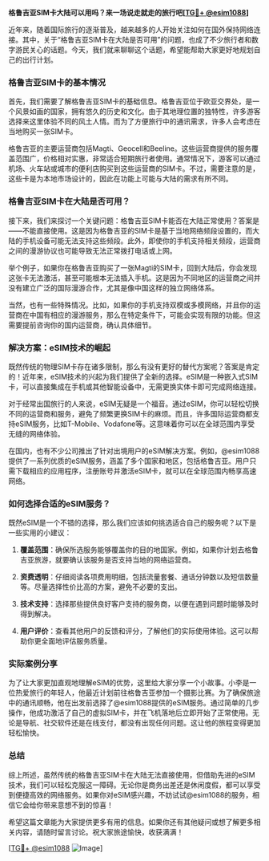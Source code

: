 **格鲁吉亚SIM卡大陆可以用吗？来一场说走就走的旅行吧[[TG💪+ @esim1088](https://t.me/s/esim1088)]**

近年来，随着国际旅行的逐渐普及，越来越多的人开始关注如何在国外保持网络连接。其中，关于“格鲁吉亚SIM卡在大陆是否可用”的问题，也成了不少旅行者和数字游民关心的话题。今天，我们就来聊聊这个话题，希望能帮助大家更好地规划自己的出行计划。

### 格鲁吉亚SIM卡的基本情况

首先，我们需要了解格鲁吉亚SIM卡的基础信息。格鲁吉亚位于欧亚交界处，是一个风景如画的国家，拥有悠久的历史和文化。由于其地理位置的独特性，许多游客选择来这里体验不同的风土人情。而为了方便旅行中的通讯需求，许多人会考虑在当地购买一张SIM卡。

格鲁吉亚的主要运营商包括Magti、Geocell和Beeline。这些运营商提供的服务覆盖范围广，价格相对实惠，非常适合短期旅行者使用。通常情况下，游客可以通过机场、火车站或城市的便利店购买到这些运营商的SIM卡。不过，需要注意的是，这些卡是为本地市场设计的，因此在功能上可能与大陆的需求有所不同。

### 格鲁吉亚SIM卡在大陆是否可用？

接下来，我们来探讨一个关键问题：格鲁吉亚SIM卡能否在大陆正常使用？答案是——不能直接使用。这是因为格鲁吉亚的SIM卡是基于当地网络频段设置的，而大陆的手机设备可能无法支持这些频段。此外，即使你的手机支持相关频段，运营商之间的漫游协议也可能导致无法正常拨打电话或上网。

举个例子，如果你在格鲁吉亚购买了一张Magti的SIM卡，回到大陆后，你会发现这张卡无法激活，甚至可能根本无法插入手机。这是因为不同地区的运营商之间并没有建立广泛的国际漫游合作，尤其是像中国这样的独立网络体系。

当然，也有一些特殊情况。比如，如果你的手机支持双模或多模网络，并且你的运营商在中国有相应的漫游服务，那么在特定条件下，可能会实现有限的功能。但这需要提前咨询你的国内运营商，确认具体细节。

### 解决方案：eSIM技术的崛起

既然传统的物理SIM卡存在诸多限制，那么有没有更好的替代方案呢？答案是肯定的！近年来，eSIM技术的兴起为我们提供了全新的选择。eSIM是一种嵌入式SIM卡，可以直接集成在手机或其他智能设备中，无需更换实体卡即可完成网络连接。

对于经常出国旅行的人来说，eSIM无疑是一个福音。通过eSIM，你可以轻松切换不同的运营商和服务，避免了频繁更换SIM卡的麻烦。而且，许多国际运营商都支持eSIM服务，比如T-Mobile、Vodafone等。这意味着你可以在全球范围内享受无缝的网络体验。

在国内，也有不少公司推出了针对出境用户的eSIM解决方案。例如，@esim1088 提供了一系列优质的eSIM服务，涵盖了多个国家和地区，包括格鲁吉亚。用户只需下载相应的应用程序，注册账号并激活eSIM卡，就可以在全球范围内畅享高速网络。

### 如何选择合适的eSIM服务？

既然eSIM是一个不错的选择，那么我们应该如何挑选适合自己的服务呢？以下是一些实用的小建议：

1. **覆盖范围**：确保所选服务能够覆盖你的目的地国家。例如，如果你计划去格鲁吉亚旅游，就要确认该服务是否支持当地的网络运营商。
   
2. **资费透明**：仔细阅读各项费用明细，包括流量套餐、通话分钟数以及短信数量等。尽量选择性价比高的方案，避免不必要的支出。

3. **技术支持**：选择那些提供良好客户支持的服务商，以便在遇到问题时能够及时得到解决。

4. **用户评价**：查看其他用户的反馈和评分，了解他们的实际使用体验。这可以帮助你更全面地评估服务质量。

### 实际案例分享

为了让大家更加直观地理解eSIM的优势，这里给大家分享一个小故事。小李是一位热爱旅行的年轻人，他最近计划前往格鲁吉亚参加一个摄影比赛。为了确保旅途中的通讯顺畅，他在出发前选择了@esim1088提供的eSIM服务。通过简单的几步操作，他成功激活了自己的虚拟SIM卡，并在飞机落地后立即开始了正常使用。无论是导航、社交软件还是在线支付，都没有出现任何问题。这让他的旅程变得更加轻松愉快。

### 总结

综上所述，虽然传统的格鲁吉亚SIM卡在大陆无法直接使用，但借助先进的eSIM技术，我们可以轻松克服这一障碍。无论你是商务出差还是休闲度假，都可以享受到便捷高效的网络服务。如果你对eSIM感兴趣，不妨试试@esim1088的服务，相信它会给你带来意想不到的惊喜！

希望这篇文章能为大家提供更多有用的信息。如果你还有其他疑问或想了解更多相关内容，请随时留言讨论。祝大家旅途愉快，收获满满！

[[TG💪+ @esim1088](https://t.me/s/esim1088) ![Image](https://i.postimg.cc/4NQfJmqS/Snipaste-2025-05-13-00-14-12.png)]